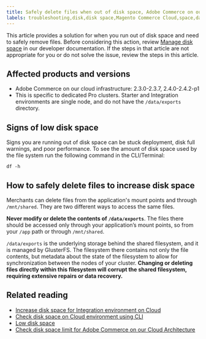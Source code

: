 ```yaml
---
title: Safely delete files when out of disk space, Adobe Commerce on our Cloud Architecture
labels: troubleshooting,disk,disk space,Magento Commerce Cloud,space,data,file,Adobe Commerce,cloud architecture
---
```

This article provides a solution for when you run out of disk space and need to safely remove files. Before considering this action, review [Manage disk space](https://devdocs.magento.com/cloud/project/manage-disk-space.html#no-space-left) in our developer documentation. If the steps in that article are not appropriate for you or do not solve the issue, review the steps in this article.


## Affected products and versions

* Adobe Commerce on our cloud infrastructure:
  2.3.0-2.3.7, 2.4.0-2.4.2-p1 
* This is specific to dedicated Pro clusters. Starter and Integration environments are single node, and do not have the `/data/exports` directory.

## Signs of low disk space

Signs you are running out of disk space can be stuck deployment, disk full warnings, and poor performance.
To see the amount of disk space used by the file system run the following command in the CLI/Terminal:

``df -h``


## How to safely delete files to increase disk space

Merchants can delete files from the application's mount points and through ``/mnt/shared``. They are two different ways to access the same files.

**Never modify or delete the contents of ``/data/exports``**. The files there should be accessed only through your application’s mount points, so from your ``/app`` path or through ``/mnt/shared``.

``/data/exports`` is the underlying storage behind the shared filesystem, and it is managed by GlusterFS. The filesystem there contains not only the file contents, but metadata about the state of the filesystem to allow for synchronization between the nodes of your cluster. **Changing or deleting files directly within this filesystem will corrupt the shared filesystem, requiring extensive repairs or data recovery.**

## Related reading

* [Increase disk space for Integration environment on Cloud](https://support.magento.com/hc/en-us/articles/360005189554)
* [Check disk space on Cloud environment using CLI](https://support.magento.com/hc/en-us/articles/360005932713)
* [Low disk space](https://support.magento.com/hc/en-us/articles/360037072592)
* [Check disk space limit for Adobe Commerce on our Cloud Architecture](https://support.magento.com/hc/en-us/articles/360038374052)
